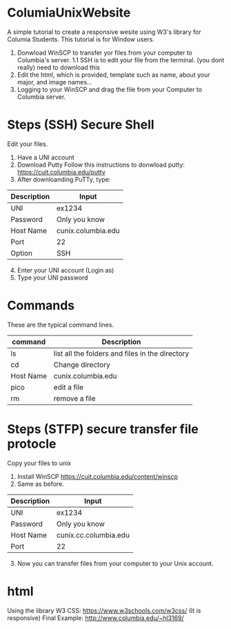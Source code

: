 # ColumiaUnixWebsite
A simple tutorial to create a responsive wesite using W3's library for Columia Students. 
This tutorial is for Window users. 
1. Donwload WinSCP to transfer yor files from your computer to Columbia's server. 
1.1 SSH is to edit your file from the terminal. (you dont really) need to download this
2. Edit the html, which is provided, template such as name, about your major, and image names...
3. Logging to your WinSCP and drag the file from your Computer to Columbia server. 

# Steps (SSH) Secure Shell
Edit your files. 
1. Have a UNI account 
2. Download Putty 
    Follow this instructions to donwload putty: https://cuit.columbia.edu/putty
3. After downloanding PuTTy, type:

Description | Input
------------ | -------------
UNI | ex1234
Password | Only you know
Host Name | cunix.columbia.edu
Port | 22
Option | SSH

    
4. Enter your UNI account (Login as)
5. Type your UNI password

# Commands
These are the typical command lines.

command | Description
------------ | -------------
ls | list all the folders and files in the directory
cd | Change directory 
Host Name | cunix.columbia.edu
pico | edit a file
rm | remove a file

# Steps (STFP) secure transfer file protocle
Copy your files to unix
1. Install WinSCP
    https://cuit.columbia.edu/content/winscp
2. Same as before. 

Description | Input
------------ | -------------
UNI | ex1234
Password | Only you know
Host Name | cunix.cc.columbia.edu
Port | 22

3. Now you can transfer files from your computer to your Unix account. 

# html
Using the library W3 CSS: https://www.w3schools.com/w3css/ (It is responsive)
Final Example: http://www.columbia.edu/~hl3169/
